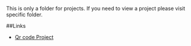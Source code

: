 This is only a folder for projects. If you need to view a project please visit specific folder.

##Links

 - [Qr code Project](qr-code-component-main)
